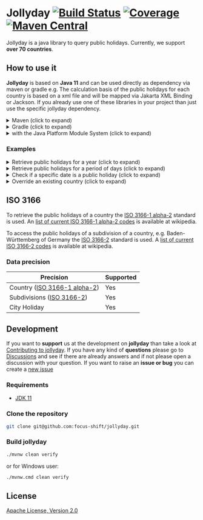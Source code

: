 # Jollyday [![Build Status](https://github.com/focus-shift/jollyday/workflows/Build/badge.svg)](https://github.com/focus-shift/jollyday/actions/workflows/build.yml) [![Coverage](https://sonarcloud.io/api/project_badges/measure?project=focus-shift_jollyday&metric=coverage)](https://sonarcloud.io/summary/overall?id=focus-shift_jollyday) [![Maven Central](https://img.shields.io/maven-central/v/de.focus-shift/jollyday-core.svg)](https://maven-badges.herokuapp.com/maven-central/de.focus-shift/jollyday-core) 

Jollyday is a java library to query public holidays. Currently, we support **over 70 countries**.

## How to use it

**Jollyday** is based on **Java 11** and can be used directly as dependency via maven or gradle e.g.
The calculation basis of the public holidays for each country is based on a xml file and will be mapped via Jakarta XML Binding or Jackson.
If you already use one of these libraries in your project than just use the specific jollyday dependency.

<details>
  <summary>Maven (click to expand)</summary>

  You need the core library, that defines all functionality and the api for you as developer.

  ```xml
  <dependency>
    <groupId>de.focus-shift</groupId>
    <artifactId>jollyday-core</artifactId>
    <version>${version}</version>
  </dependency>
  ```

  ### XML-Binding libraries

  Additionally, the XML-Binding library of your choice. At the moment we do support JAXB and Jackson,
  but in the future there could be more that these.

  **Jakarta XML Binding (JAXB)**

  ```xml
  <dependency>
    <groupId>de.focus-shift</groupId>
    <artifactId>jollyday-jaxb</artifactId>
    <version>${version}</version>
  </dependency>
  ```

  **Jackson**

  ```xml
  <dependency>
    <groupId>de.focus-shift</groupId>
    <artifactId>jollyday-jackson</artifactId>
    <version>${version}</version>
  </dependency>
  ```
</details>

<details>
  <summary>Gradle (click to expand)</summary>

  You need the core library, that defines all functionality and the api for you as developer.

  ```gradle
  implementation group: 'de.focus-shift', name: 'jollyday-core', version: '${version}'
  ```

  ### XML-Binding libraries

  Additionally, the XML-Binding library of your choice. At the moment we do support JAXB and Jackson,
  but in the future there could be more that these.

  **Jakarta XML Binding (JAXB)**

  ```gradle
  implementation group: 'de.focus-shift', name: 'jollyday-jaxb', version: '${version}'
  ```

  **Jackson**

  ```gradle
  implementation group: 'de.focus-shift', name: 'jollyday-jackson', version: '${version}'
  ```
</details>

<details>
  <summary>with the Java Platform Module System (click to expand)</summary>

  If you want to use Jollyday in a project that is modularized via java modules you need to require the `de.focus_shift.jollyday.core` module via
  
  ```java
  module your.application {
    ...
    requires de.focus_shift.jollyday.core;
    ...
  }
```
</details>

### Examples

<details>
  <summary>Retrieve public holidays for a year (click to expand)</summary>

  Returns all **german** public holidays in **2022**
  ```java
  import de.focus_shift.jollyday.core.Holiday;
  import de.focus_shift.jollyday.core.HolidayManager;
  import de.focus_shift.jollyday.core.ManagerParameters;

  import java.util.Set;

  import static de.focus_shift.jollyday.core.HolidayCalendar.GERMANY;

  final HolidayManager holidayManager = HolidayManager.getInstance(ManagerParameters.create(GERMANY));
  final Set<Holiday> holidays = holidayManager.getHolidays(2022);
  ```
</details>

<details>
  <summary>Retrieve public holidays for a period of days (click to expand)</summary>

  Returns all german public holidays from the **15th of april in 2022** until the **31st of may in 2023**
  ```java
  import de.focus_shift.jollyday.core.Holiday;
  import de.focus_shift.jollyday.core.HolidayManager;
  import de.focus_shift.jollyday.core.ManagerParameters;

  import java.time.LocalDate;
  import java.util.Set;

  import static de.focus_shift.jollyday.core.HolidayCalendar.GERMANY;

  final HolidayManager holidayManager = HolidayManager.getInstance(ManagerParameters.create(GERMANY));
  final Set<Holiday> holidays = holidayManager.getHolidays(LocalDate.of(2022, 4, 15), LocalDate.of(2023, 5, 31));
  ```
</details>

<details>
  <summary>Check if a specific date is a public holiday (click to expand)</summary>

  Returns true or false if a date is a public holidays in germany.
  ```java
  import de.focus_shift.jollyday.core.HolidayManager;
  import de.focus_shift.jollyday.core.ManagerParameters;

  import java.time.LocalDate;

  import static de.focus_shift.jollyday.core.HolidayCalendar.GERMANY;

  final HolidayManager holidayManager = HolidayManager.getInstance(ManagerParameters.create(GERMANY));
  final boolean isHoliday = holidayManager.isHoliday(LocalDate.of(2022, 6, 6));
  ```

  Returns true or false if a date is a public holidays in Baden-Württemberg in germany.
  ```java
  import de.focus_shift.jollyday.core.HolidayManager;
  import de.focus_shift.jollyday.core.ManagerParameters;

  import java.time.LocalDate;

  import static de.focus_shift.jollyday.core.HolidayCalendar.GERMANY;

  final HolidayManager holidayManager = HolidayManager.getInstance(ManagerParameters.create(GERMANY));
  final boolean isHoliday = holidayManager.isHoliday(LocalDate.of(2022, 6, 6), "bw");
  ```
</details>

<details>
  <summary>Override an existing country (click to expand)</summary>
  
  If you want to override the public holidays of a provided country like **germany**, you need to put a holiday file
  with the name `Holiday_de.xml` on your classpath. Jollyday will pick up yours at first. The File and the hierarchy needs
  to be identical to the one you want to override.

  The holiday file structure needs to look like the one below. The XML Schema Definition file can be viewed [here](jollyday-core/src/main/resources/focus_shift.de/jollyday/schema/holiday/holiday.xsd)

  ```xml
  <?xml version="1.0" encoding="UTF-8"?>
  
  <Configuration hierarchy="de" description="Germany"
                 xmlns="https://focus_shift.de/jollyday/schema/holiday"
                 xmlns:xsi="http://www.w3.org/2001/XMLSchema-instance"
                 xsi:schemaLocation="https://focus_shift.de/jollyday/schema/holiday https://focus_shift.de/jollyday/schema/holiday/holiday.xsd">
    <Holidays>
      <!-- Add the holidays here-->
    </Holidays>
  
    ...
    
    <SubConfigurations hierarchy="bw" description="Baden-Württemberg">
      <Holidays>
      ...
      </Holidays>
    </SubConfigurations>
  </Configuration>
  ```
</details>

## ISO 3166

To retrieve the public holidays of a country the [ISO 3166-1 alpha-2] standard is used. An [list of current ISO 3166-1 alpha-2 codes] is available at wikipedia.

To access the public holidays of a subdivision of a country, e.g. Baden-Württemberg of Germany the [ISO 3166-2] standard is used. A [list of current ISO 3166-2 codes] is available at wikipedia.

### Data precision

| Precision                      | Supported |
|--------------------------------|-----------|
| Country ([ISO 3166-1 alpha-2]) | Yes       |
| Subdivisions ([ISO 3166-2])    | Yes       |
| City Holiday                   | Yes       |

## Development

If you want to **support** us at the development on **jollyday** than take a look at [Contributing to jollyday](./CONTRIBUTING.md).
If you have any kind of **questions** please go to [Discussions] and see if there are already answers and if not please open a discussion with your question. 
If you want to raise an **issue or bug** you can create a [new issue](https://github.com/focus-shift/jollyday/issues/new/choose)

### Requirements

* [JDK 11](https://openjdk.java.net/install/)

### Clone the repository

```bash
git clone git@github.com:focus-shift/jollyday.git
```

### Build jollyday

```bash
./mvnw clean verify
```

or for Windows user:

```bash
./mvnw.cmd clean verify
```

## License

[Apache License, Version 2.0](LICENSE.md)

[Discussions]: https://github.com/focus-shift/jollyday/discussions
[ISO 3166-1 alpha-2]: https://en.wikipedia.org/wiki/ISO_3166-1_alpha-2
[list of current ISO 3166-1 alpha-2 codes]: https://en.wikipedia.org/wiki/ISO_3166-1_alpha-2#Current_codes
[ISO 3166-2]: https://en.wikipedia.org/wiki/ISO_3166-2
[list of current ISO 3166-2 codes]: https://en.wikipedia.org/wiki/ISO_3166-2#Current_codes
